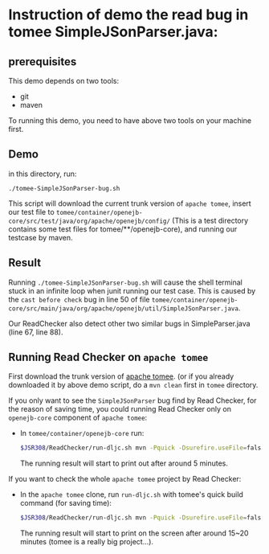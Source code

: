 # Instruction of demo the read bug in tomee SimpleJSonParser.java:

## prerequisites

This demo depends on two tools:

- git
- maven

To running this demo, you need to have above two tools on your machine first.

## Demo

in this directory, run:

```
./tomee-SimpleJSonParser-bug.sh
```

This script will download the current trunk version of `apache tomee`, insert our test file to `tomee/container/openejb-core/src/test/java/org/apache/openejb/config/` (This is a test directory contains some test files for tomee/**/openejb-core), and running our testcase by maven.

## Result

Running `./tomee-SimpleJSonParser-bug.sh` will cause the shell terminal stuck in an infinite loop when junit running our test case. This is caused by the `cast before check` bug in line 50 of file `tomee/container/openejb-core/src/main/java/org/apache/openejb/util/SimpleJSonParser.java`.

Our ReadChecker also detect other two similar bugs in SimpleParser.java (line 67, line 88).

## Running Read Checker on `apache tomee`

First download the trunk version of [apache tomee](https://github.com/apache/tomee). (or if you already downloaded it by above demo script, do a `mvn clean` first in `tomee` directory.

If you only want to see the `SimpleJSonParser` bug find by Read Checker, for the reason of saving time, you could running Read Checker only on `openejb-core` component of `apache tomee`:
- In `tomee/container/openejb-core` run:
  ```bash
  $JSR308/ReadChecker/run-dljc.sh mvn -Pquick -Dsurefire.useFile=false -DdisableXmlReport=true -DuniqueVersion=false -ff -Dassemble -DskipTests -DfailIfNoTests=false install
  ```  
  The running result will start to print out after around 5 minutes.

If you want to check the whole `apache tomee` project by Read Checker:

- In the `apache tomee` clone, run `run-dljc.sh` with tomee's quick build command (for saving time):

  ```bash
  $JSR308/ReadChecker/run-dljc.sh mvn -Pquick -Dsurefire.useFile=false -DdisableXmlReport=true -DuniqueVersion=false -ff -Dassemble -DskipTests -DfailIfNoTests=false install
  ```

  The running result will start to print on the screen after around 15~20 minutes (tomee is a really big project...).

